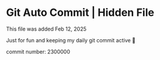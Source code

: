 # Git Auto Commit | Hidden File

This file was added Feb 12, 2025

Just for fun and keeping my daily git commit active 🤪

commit number: 2300000
